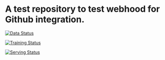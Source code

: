 # A test repository to test webhood for Github integration. 

[![Data Status](https://demo.platform.boltzbit.com/github-service/api/v1/projects/status/data?repositoryName=HanchenXiong/IntegrationTest)](https://demo.platform.boltzbit.com/app/#/data/61c0b373e13340046a69e044)

[![Training Status](https://demo.platform.boltzbit.com/github-service/api/v1/projects/status/train?repositoryName=HanchenXiong/IntegrationTest)](https://demo.platform.boltzbit.com/app/#/cube/61c0b6494de76071b876f66d)

[![Serving Status](https://demo.platform.boltzbit.com/github-service/api/v1/projects/status/serving?repositoryName=HanchenXiong/IntegrationTest)](https://demo.platform.boltzbit.com/app/#/deployment/61c0b6494de76071b876f66d/61c0b649b60ca00bf6e932a9)


